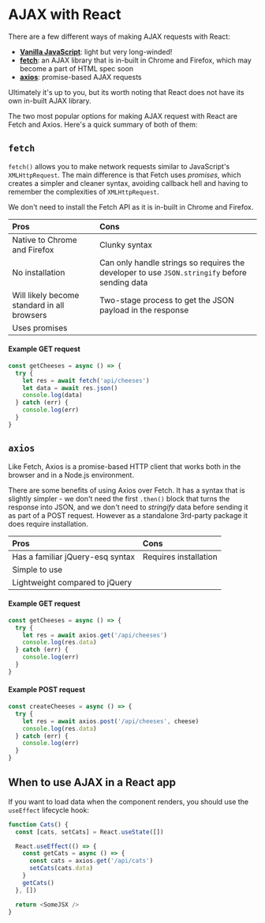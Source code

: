 # AJAX with React

There are a few different ways of making AJAX requests with React:

- **[Vanilla JavaScript](http://mdn.beonex.com/en/DOM/XMLHttpRequest/Using_XMLHttpRequest.html)**: light but very long-winded!
- **[fetch](https://github.github.io/fetch/)**: an AJAX library that is in-built in Chrome and Firefox, which may become a part of HTML spec soon
- **[axios](https://github.com/mzabriskie/axios)**: promise-based AJAX requests

Ultimately it's up to you, but its worth noting that React does not have its own in-built AJAX library.

The two most popular options for making AJAX request with React are Fetch and Axios. Here's a quick summary of both of them:

## `fetch`

`fetch()` allows you to make network requests similar to JavaScript's `XMLHttpRequest`. The main difference is that Fetch uses _promises_, which creates a simpler and cleaner syntax, avoiding callback hell and having to remember the complexities of `XMLHttpRequest`.

We don't need to install the Fetch API as it is in-built in Chrome and Firefox.

| Pros | Cons |
|:-----|:-----|
| Native to Chrome and Firefox | Clunky syntax |
| No installation | Can only handle strings so requires the developer to use `JSON.stringify` before sending data |
| Will likely become standard in all browsers | Two-stage process to get the JSON payload in the response |
| Uses promises | &nbsp; |

#### Example GET request

```js
const getCheeses = async () => {
  try {
    let res = await fetch('api/cheeses')
    let data = await res.json()
    console.log(data)
  } catch (err) {
    console.log(err)
  }
}
```


## `axios`

Like Fetch, Axios is a promise-based HTTP client that works both in the browser and in a Node.js environment.

There are some benefits of using Axios over Fetch. It has a syntax that is slightly simpler - we don't need the first `.then()` block that turns the response into JSON, and we don't need to _stringify_ data before sending it as part of a POST request. However as a standalone 3rd-party package it does require installation.

| Pros | Cons |
|:-----|:-----|
| Has a familiar jQuery-esq syntax | Requires installation |
| Simple to use | &nbsp; |
| Lightweight compared to jQuery | &nbsp; |

#### Example GET request

```js
const getCheeses = async () => {
  try {
    let res = await axios.get('/api/cheeses')
    console.log(res.data)
  } catch (err) {
    console.log(err)
  }
}
```

#### Example POST request

```js
const createCheeses = async () => {
  try {
    let res = await axios.post('/api/cheeses', cheese)
    console.log(res.data)
  } catch (err) {
    console.log(err)
  }
}
```


## When to use AJAX in a React app

If you want to load data when the component renders, you should use the `useEffect` lifecycle hook:

```js
function Cats() {
  const [cats, setCats] = React.useState([])

  React.useEffect(() => {
    const getCats = async () => {
      const cats = axios.get('/api/cats')
      setCats(cats.data)
    }
    getCats()
  }, [])

  return <SomeJSX />
}
```



